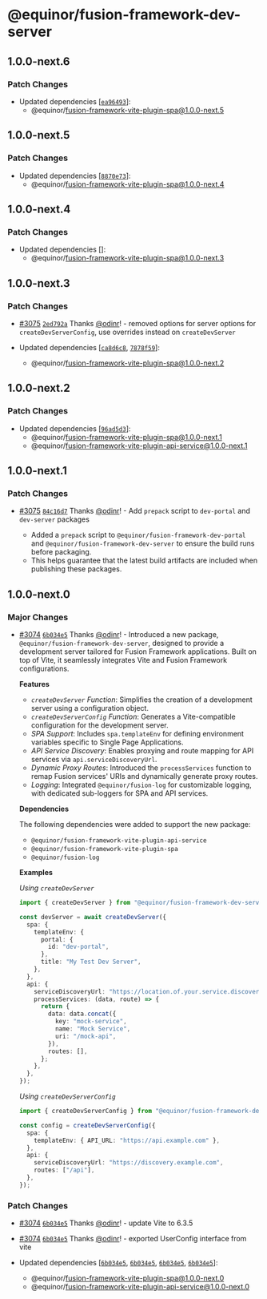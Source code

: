 # @equinor/fusion-framework-dev-server

## 1.0.0-next.6

### Patch Changes

- Updated dependencies [[`ea96493`](https://github.com/equinor/fusion-framework/commit/ea96493d95336f682e31a7b63161783ae7c99a63)]:
  - @equinor/fusion-framework-vite-plugin-spa@1.0.0-next.5

## 1.0.0-next.5

### Patch Changes

- Updated dependencies [[`8870e73`](https://github.com/equinor/fusion-framework/commit/8870e73bd6d4141142c69c11c67b5b154bc80023)]:
  - @equinor/fusion-framework-vite-plugin-spa@1.0.0-next.4

## 1.0.0-next.4

### Patch Changes

- Updated dependencies []:
  - @equinor/fusion-framework-vite-plugin-spa@1.0.0-next.3

## 1.0.0-next.3

### Patch Changes

- [#3075](https://github.com/equinor/fusion-framework/pull/3075) [`2ed792a`](https://github.com/equinor/fusion-framework/commit/2ed792a1118f3726f811c4dbdf8d25c69d7bb756) Thanks [@odinr](https://github.com/odinr)! - removed options for server options for `createDevServerConfig`, use overrides instead on `createDevServer`

- Updated dependencies [[`ca8d6c8`](https://github.com/equinor/fusion-framework/commit/ca8d6c834f9df35041ce8c7e2563c452d8b19276), [`7878f59`](https://github.com/equinor/fusion-framework/commit/7878f591c528d463bfbe558094c2c31004db8586)]:
  - @equinor/fusion-framework-vite-plugin-spa@1.0.0-next.2

## 1.0.0-next.2

### Patch Changes

- Updated dependencies [[`96ad5d3`](https://github.com/equinor/fusion-framework/commit/96ad5d3a3aafe7adf5bd7f8e48e58bb19aa95ba8)]:
  - @equinor/fusion-framework-vite-plugin-spa@1.0.0-next.1
  - @equinor/fusion-framework-vite-plugin-api-service@1.0.0-next.1

## 1.0.0-next.1

### Patch Changes

- [#3075](https://github.com/equinor/fusion-framework/pull/3075) [`84c16d7`](https://github.com/equinor/fusion-framework/commit/84c16d74c3235f809ce4c3e75868be12010ed695) Thanks [@odinr](https://github.com/odinr)! - Add `prepack` script to `dev-portal` and `dev-server` packages

  - Added a `prepack` script to `@equinor/fusion-framework-dev-portal` and `@equinor/fusion-framework-dev-server` to ensure the build runs before packaging.
  - This helps guarantee that the latest build artifacts are included when publishing these packages.

## 1.0.0-next.0

### Major Changes

- [#3074](https://github.com/equinor/fusion-framework/pull/3074) [`6b034e5`](https://github.com/equinor/fusion-framework/commit/6b034e5459094cea0c0f2490335eef3092390a13) Thanks [@odinr](https://github.com/odinr)! - Introduced a new package, `@equinor/fusion-framework-dev-server`, designed to provide a development server tailored for Fusion Framework applications. Built on top of Vite, it seamlessly integrates Vite and Fusion Framework configurations.

  **Features**

  - _`createDevServer` Function_: Simplifies the creation of a development server using a configuration object.
  - _`createDevServerConfig` Function_: Generates a Vite-compatible configuration for the development server.
  - _SPA Support_: Includes `spa.templateEnv` for defining environment variables specific to Single Page Applications.
  - _API Service Discovery_: Enables proxying and route mapping for API services via `api.serviceDiscoveryUrl`.
  - _Dynamic Proxy Routes_: Introduced the `processServices` function to remap Fusion services' URIs and dynamically generate proxy routes.
  - _Logging_: Integrated `@equinor/fusion-log` for customizable logging, with dedicated sub-loggers for SPA and API services.

  **Dependencies**

  The following dependencies were added to support the new package:

  - `@equinor/fusion-framework-vite-plugin-api-service`
  - `@equinor/fusion-framework-vite-plugin-spa`
  - `@equinor/fusion-log`

  **Examples**

  _Using `createDevServer`_

  ```ts
  import { createDevServer } from "@equinor/fusion-framework-dev-server";

  const devServer = await createDevServer({
    spa: {
      templateEnv: {
        portal: {
          id: "dev-portal",
        },
        title: "My Test Dev Server",
      },
    },
    api: {
      serviceDiscoveryUrl: "https://location.of.your.service.discovery",
      processServices: (data, route) => {
        return {
          data: data.concat({
            key: "mock-service",
            name: "Mock Service",
            uri: "/mock-api",
          }),
          routes: [],
        };
      },
    },
  });
  ```

  _Using `createDevServerConfig`_

  ```ts
  import { createDevServerConfig } from "@equinor/fusion-framework-dev-server";

  const config = createDevServerConfig({
    spa: {
      templateEnv: { API_URL: "https://api.example.com" },
    },
    api: {
      serviceDiscoveryUrl: "https://discovery.example.com",
      routes: ["/api"],
    },
  });
  ```

### Patch Changes

- [#3074](https://github.com/equinor/fusion-framework/pull/3074) [`6b034e5`](https://github.com/equinor/fusion-framework/commit/6b034e5459094cea0c0f2490335eef3092390a13) Thanks [@odinr](https://github.com/odinr)! - update Vite to 6.3.5

- [#3074](https://github.com/equinor/fusion-framework/pull/3074) [`6b034e5`](https://github.com/equinor/fusion-framework/commit/6b034e5459094cea0c0f2490335eef3092390a13) Thanks [@odinr](https://github.com/odinr)! - exported UserConfig interface from vite

- Updated dependencies [[`6b034e5`](https://github.com/equinor/fusion-framework/commit/6b034e5459094cea0c0f2490335eef3092390a13), [`6b034e5`](https://github.com/equinor/fusion-framework/commit/6b034e5459094cea0c0f2490335eef3092390a13), [`6b034e5`](https://github.com/equinor/fusion-framework/commit/6b034e5459094cea0c0f2490335eef3092390a13), [`6b034e5`](https://github.com/equinor/fusion-framework/commit/6b034e5459094cea0c0f2490335eef3092390a13)]:
  - @equinor/fusion-framework-vite-plugin-spa@1.0.0-next.0
  - @equinor/fusion-framework-vite-plugin-api-service@1.0.0-next.0
